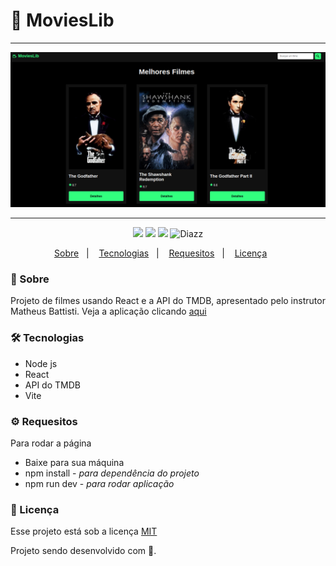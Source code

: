 # :movie_camera: MoviesLib

***

<p align="center">
  <img src="https://github.com/wevdiaz/MoviesLib/blob/main/image/movielib_screen.png?raw=true">
</p>

***

<p align="center">  
      <a>
          <img src="https://img.shields.io/github/repo-size/wevdiaz/MoviesLib?color=%23009432">      
      </a>  
      <a>
          <img src="https://img.shields.io/github/license/wevdiaz/MoviesLib?color=%23009432">        
      </a>      
      <a>
          <img src="https://img.shields.io/github/languages/count/wevdiaz/MoviesLib?color=%23009432">       
      </a>      
      <a>          
          <img alt="Diazz" src="https://img.shields.io/badge/made%20by-Diazz-MoviesLib?color=%23009432"> 
      </a>      
  </p> 

<p align="center">
    <a href="#speech_balloon-sobre">Sobre</a>&nbsp;&nbsp;&nbsp;|&nbsp;&nbsp;&nbsp;
    <a href="#hammer_and_wrench-tecnologias">Tecnologias</a>&nbsp;&nbsp;&nbsp;|&nbsp;&nbsp;&nbsp;
    <a href="#gear-requesitos">Requesitos</a>&nbsp;&nbsp;&nbsp;|&nbsp;&nbsp;&nbsp;
    <a href="#scroll-licença">Licença</a>&nbsp;&nbsp;&nbsp;&nbsp;&nbsp;&nbsp;    
</p>

### :speech_balloon: Sobre

 Projeto de filmes usando React e a API do TMDB,  apresentado  pelo instrutor Matheus Battisti. Veja a aplicação clicando [aqui](https://movies-lib-three.vercel.app/)
 
 ### :hammer_and_wrench: Tecnologias
 
 * Node js
 * React
 * API do TMDB
 * Vite

### :gear: Requesitos

Para rodar a página

* Baixe para sua máquina
* npm install - *para dependência do projeto*
* npm run dev - *para rodar aplicação*

### :scroll: Licença

Esse projeto está sob a licença [MIT](https://github.com/wevdiaz/MoviesLib/blob/master/LICENSE)

Projeto sendo desenvolvido com :blue_heart:.
